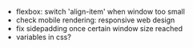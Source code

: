 * flexbox: switch 'align-item' when window too small
* check mobile rendering: responsive web design
* fix sidepadding once certain window size reached
* variables in css?
